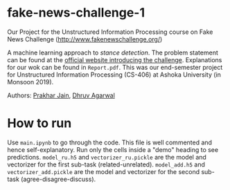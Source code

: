 
# fake-news-challenge-1
Our Project for the Unstructured Information Processing course on Fake News Challenge (http://www.fakenewschallenge.org/)

A machine learning approach to *stance detection*. The problem statement can be found at the [official website introducing the challenge](http://www.fakenewschallenge.org/). Explanations for our wok can be found in `Report.pdf`. This was our end-semester project for Unstructured Information Processing (CS-406) at Ashoka University (in Monsoon 2019).

Authors: [Prakhar Jain](https://github.com/prakhar171), [Dhruv Agarwal](https://github.com/agdhruv)

# How to run
Use `main.ipynb` to go through the code. This file is well commented and hence self-explanatory. Run only the cells inside a "demo" heading to see predictions.
`model_ru.h5` and `vectorizer_ru.pickle` are the model and vectorizer for the first sub-task (related-unrelated).
`model_add.h5` and `vectorizer_add.pickle` are the model and vectorizer for the second sub-task (agree-disagree-discuss).